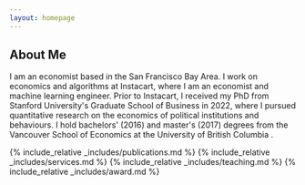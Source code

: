 ```yaml
---
layout: homepage
---
```


## About Me

I am an economist based in the San Francisco Bay Area. I work on economics and algorithms at Instacart, where I am an economist and machine learning engineer. Prior to Instacart, I received my PhD from Stanford University's Graduate School of Business in 2022, where I pursued quantitative research on the economics of political institutions and behaviours. I hold bachelors' (2016) and master's (2017) degrees from the Vancouver School of Economics at the University of British Columbia .

<!-- ## Research Interests

- Political Economy
- Applied Microeconomics & Causal Inference
- Political Behavior & Survey Experiment
- Game Theory -->

{% include_relative _includes/publications.md %}
{% include_relative _includes/services.md %}
{% include_relative _includes/teaching.md %}
{% include_relative _includes/award.md %}
